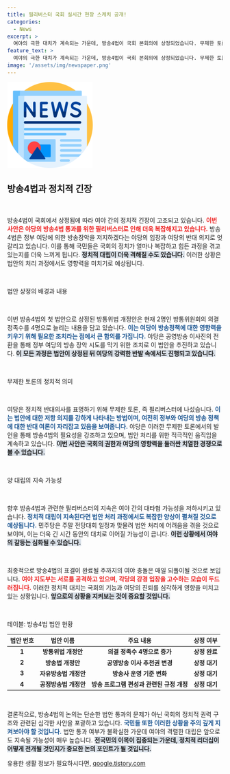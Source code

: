```yaml
---
title: 필리버스터 국회 실시간 현장 스케치 공개!
categories:
  - News
excerpt: >
  여야의 극한 대치가 계속되는 가운데, 방송4법이 국회 본회의에 상정되었습니다. 무제한 토론에 돌입한 여당과 야당의 갈등이 심화되며, 방송 장악 논란이 다시 불붙고 있습니다.
feature_text: >
  여야의 극한 대치가 계속되는 가운데, 방송4법이 국회 본회의에 상정되었습니다. 무제한 토론에 돌입한 여당과 야당의 갈등이 심화되며, 방송 장악 논란이 다시 불붙고 있습니다.
image: '/assets/img/newspaper.png'
---
```


<p><img src="/assets/img/newspaper.png" alt="kimp 속보" /></p>

<h2 data-ke-size="size26">방송4법과 정치적 긴장</h2>

<p data-ke-size="size16">&nbsp;</p>

<p>방송4법이 국회에서 상정됨에 따라 여야 간의 정치적 긴장이 고조되고 있습니다. <b><span style="color: #ee2323;">이번 사안은 야당의 방송4법 통과를 위한 필리버스터로 인해 더욱 복잡해지고 있습니다.</span></b> 방송4법은 정부 여당에 의한 방송장악을 저지하겠다는 야당의 입장과 여당의 반대 의지로 엇갈리고 있습니다. 이를 통해 국민들은 국회의 정치가 얼마나 복잡하고 힘든 과정을 겪고 있는지를 더욱 느끼게 됩니다. <b><span style="background-color: #21538527;">정치적 대립이 더욱 격해질 수도 있습니다.</span></b> 이러한 상황은 법안의 처리 과정에서도 영향력을 미치기로 예상됩니다. </p>

<p data-ke-size="size16">&nbsp;</p>

<p>법안 상정의 배경과 내용</p>

<p data-ke-size="size16">&nbsp;</p>

<p>이번 방송4법의 첫 법안으로 상정된 방통위법 개정안은 현재 2명인 방통위원회의 의결 정족수를 4명으로 늘리는 내용을 담고 있습니다. <b><span style="color: #1a5490;">이는 여당이 방송정책에 대한 영향력을 키우기 위해 필요한 조치라는 점에서 큰 함의를 가집니다.</span></b> 야당은 공영방송 이사진의 전환을 통해 정부 여당의 방송 장악 시도를 막기 위한 조치로 이 법안을 추진하고 있습니다. <b><span style="background-color: #21538527;">이 모든 과정은 법안이 상정된 뒤 여당의 강력한 반발 속에서도 진행되고 있습니다.</span></b></p>

<p data-ke-size="size16">&nbsp;</p>

<p>무제한 토론의 정치적 의미</p>

<p data-ke-size="size16">&nbsp;</p>

<p>여당은 정치적 반대의사를 표명하기 위해 무제한 토론, 즉 필리버스터에 나섰습니다. <b><span style="color: #1a5490;">이는 법안에 대한 저항 의지를 강하게 나타내는 방법이며, 여전히 정부와 여당의 방송 정책에 대한 반대 여론이 자리잡고 있음을 보여줍니다.</span></b> 야당은 이러한 무제한 토론에서의 발언을 통해 방송4법의 필요성을 강조하고 있으며, 법안 처리를 위한 적극적인 움직임을 계속하고 있습니다. <b><span style="background-color: #21538527;">이번 사안은 국회의 권한과 여당의 영향력을 둘러싼 치열한 경쟁으로 볼 수 있습니다.</span></b></p>

<p data-ke-size="size16">&nbsp;</p>

<p>양 대립의 지속 가능성</p>

<p data-ke-size="size16">&nbsp;</p>

<p>향후 방송4법과 관련한 필리버스터의 지속은 여야 간의 대타협 가능성을 저하시키고 있습니다. <b><span style="color: #1a5490;">정치적 대립이 지속된다면 법안 처리 과정에서도 복잡한 양상이 펼쳐질 것으로 예상됩니다.</span></b> 민주당은 주말 전당대회 일정과 맞물려 법안 처리에 어려움을 겪을 것으로 보이며, 이는 더욱 긴 시간 동안의 대치로 이어질 가능성이 큽니다. <b><span style="background-color: #21538527;">이런 상황에서 여야의 갈등는 심화될 수 있습니다.</span></b></p>

<p data-ke-size="size16">&nbsp;</p>

<p>최종적으로 방송4법의 표결이 완료될 주까지의 여야 충돌은 매일 되풀이될 것으로 보입니다. <b><span style="color: #ee2323;">여야 지도부는 서로를 공격하고 있으며, 각당의 강경 입장을 고수하는 모습이 두드러집니다.</span></b> 이러한 정치적 대치는 국회의 기능과 여당의 진퇴를 심각하게 영향을 미치고 있는 상황입니다. <b><span style="background-color: #21538527;">앞으로의 상황을 지켜보는 것이 중요할 것입니다.</span></b></p>

<p data-ke-size="size16">&nbsp;</p>

<p>테이블: 방송4법 법안 현황</p>

<table>
    <thead>
        <tr>
            <th style="text-align: center;">법안 번호</th>
            <th style="text-align: center;">법안 이름</th>
            <th style="text-align: center;">주요 내용</th>
            <th style="text-align: center;">상정 여부</th>
        </tr>
    </thead>
    <tbody>
        <tr>
            <td style="text-align: center; height: 17px;"><b>1</b></td>
            <td style="text-align: center; height: 17px;"><b>방통위법 개정안</b></td>
            <td style="text-align: center; height: 17px;"><b>의결 정족수 4명으로 증가</b></td>
            <td style="text-align: center; height: 17px;"><b>상정 완료</b></td>
        </tr>
        <tr>
            <td style="text-align: center; height: 17px;"><b>2</b></td>
            <td style="text-align: center; height: 17px;"><b>방송법 개정안</b></td>
            <td style="text-align: center; height: 17px;"><b>공영방송 이사 추천권 변경</b></td>
            <td style="text-align: center; height: 17px;"><b>상정 대기</b></td>
        </tr>
        <tr>
            <td style="text-align: center; height: 17px;"><b>3</b></td>
            <td style="text-align: center; height: 17px;"><b>자유방송법 개정안</b></td>
            <td style="text-align: center; height: 17px;"><b>방송사 운영 기준 변화</b></td>
            <td style="text-align: center; height: 17px;"><b>상정 대기</b></td>
        </tr>
        <tr>
            <td style="text-align: center; height: 17px;"><b>4</b></td>
            <td style="text-align: center; height: 17px;"><b>공정방송법 개정안</b></td>
            <td style="text-align: center; height: 17px;"><b>방송 프로그램 편성과 관련된 규정 개정</b></td>
            <td style="text-align: center; height: 17px;"><b>상정 대기</b></td>
        </tr>
    </tbody>
</table>

<p data-ke-size="size16">&nbsp;</p>

<p>결론적으로, 방송4법의 논의는 단순한 법안 통과의 문제가 아닌 국회의 정치적 권력 구조와 관련된 심각한 사안을 포괄하고 있습니다. <b><span style="color: #1a5490;">국민들 또한 이러한 상황을 주의 깊게 지켜보아야 할 것입니다.</span></b> 법안 통과 여부가 불확실한 가운데 여야의 격렬한 대립은 앞으로도 지속될 가능성이 매우 높습니다. <b><span style="background-color: #21538527;">전국민의 이목이 집중되는 가운데, 정치적 리더십이 어떻게 전개될 것인지가 중요한 논의 포인트가 될 것입니다.</span></b></p>
유용한 생활 정보가 필요하시다면, <a href="https://qoogle.tistory.com" rel="dofollow">qoogle.tistory.com</a>


